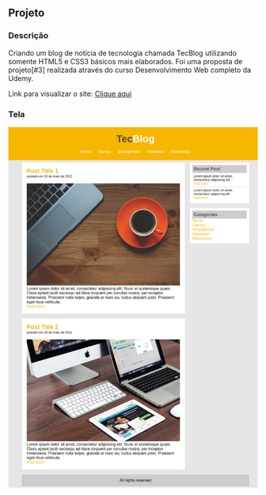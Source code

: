 ## Projeto
### Descrição 
Criando um blog de notícia de tecnologia chamada TecBlog utilizando somente HTML5 e CSS3 básicos mais elaborados. Foi uma proposta de projeto[#3] realizada através do curso Desenvolvimento Web completo da Udemy.

Link para visualizar o site: [Clique aqui](https://ideilsoncisne.github.io/ProjectTecBlog/)

### Tela
![Print da tela](imagens/printTela.png)